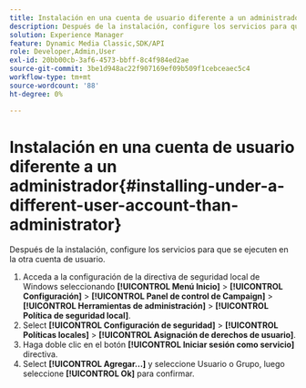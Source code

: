 ```yaml
---
title: Instalación en una cuenta de usuario diferente a un administrador
description: Después de la instalación, configure los servicios para que se ejecuten en la otra cuenta de usuario.
solution: Experience Manager
feature: Dynamic Media Classic,SDK/API
role: Developer,Admin,User
exl-id: 20bb00cb-3af6-4573-bbff-8c4f984ed2ae
source-git-commit: 3be1d948ac22f907169ef09b509f1cebceaec5c4
workflow-type: tm+mt
source-wordcount: '88'
ht-degree: 0%

---
```


# Instalación en una cuenta de usuario diferente a un administrador{#installing-under-a-different-user-account-than-administrator}

Después de la instalación, configure los servicios para que se ejecuten en la otra cuenta de usuario.

1. Acceda a la configuración de la directiva de seguridad local de Windows seleccionando **[!UICONTROL Menú Inicio]** > **[!UICONTROL Configuración]** > **[!UICONTROL Panel de control de Campaign]** > **[!UICONTROL Herramientas de administración]** > **[!UICONTROL Política de seguridad local]**.
1. Select **[!UICONTROL Configuración de seguridad]** > **[!UICONTROL Políticas locales]** > **[!UICONTROL Asignación de derechos de usuario]**.
1. Haga doble clic en el botón **[!UICONTROL Iniciar sesión como servicio]** directiva.
1. Select **[!UICONTROL Agregar...]** y seleccione Usuario o Grupo, luego seleccione **[!UICONTROL Ok]** para confirmar.
